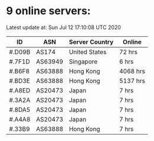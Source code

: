 # 9 online servers:

Latest update at: Sun Jul 12 17:10:08 UTC 2020

| ID | ASN | Server Country | Online |
| -- | --- | -------------- | ------ |
| #.D09B | AS174 | United States | 72 hrs |
| #.7F1D | AS63949 | Singapore | 6 hrs |
| #.B6F8 | AS63888 | Hong Kong | 4068 hrs |
| #.BD3E | AS63888 | Hong Kong | 5137 hrs |
| #.A8ED | AS20473 | Japan | 7 hrs |
| #.3A2A | AS20473 | Japan | 7 hrs |
| #.8DA5 | AS20473 | Japan | 7 hrs |
| #.A4A8 | AS20473 | Japan | 7 hrs |
| #.33B9 | AS63888 | Hong Kong | 7 hrs |

